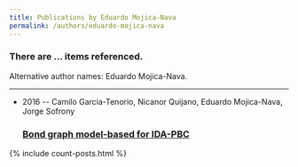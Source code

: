 ```yaml
---
title: Publications by Eduardo Mojica-Nava
permalink: /authors/eduardo-mojica-nava
---
```


<h3 id="number-posts">There are ... items referenced.</h3>
<p id='info-authors'>Alternative author names: Eduardo Mojica-Nava.</p>
<hr />
<ul class="post-list">
<li><span class='post-meta'>2016 -- Camilo Garcia-Tenorio, Nicanor Quijano, Eduardo Mojica-Nava, Jorge Sofrony</span><h3><a class='post-link' href="{{ site.baseurl }}/bond-graph-model-based-for-ida-pbc">Bond graph model-based for IDA-PBC</a></h3></li>

</ul>
{% include count-posts.html %}
